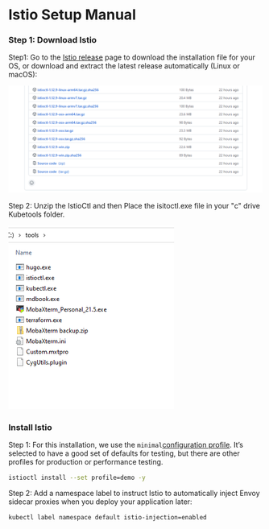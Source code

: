# Istio Setup Manual

### Step 1: Download Istio <a href="#download" id="download"></a>

Step1: Go to the [Istio release](https://github.com/istio/istio/releases/tag/1.13.3) page to download the installation file for your OS, or download and extract the latest release automatically (Linux or macOS):

![](<../.gitbook/assets/image (5).png>)

Step 2: Unzip the IstioCtl and then Place the isitoctl.exe file in your "c" drive Kubetools folder.

![](<../.gitbook/assets/image (4).png>)

### Install Istio <a href="#install" id="install"></a>

Step 1: For this installation, we use the `minimal`[configuration profile](https://istio.io/latest/docs/setup/additional-setup/config-profiles/). It’s selected to have a good set of defaults for testing, but there are other profiles for production or performance testing.

```bash
istioctl install --set profile=demo -y
```

Step 2: Add a namespace label to instruct Istio to automatically inject Envoy sidecar proxies when you deploy your application later:

```bash
kubectl label namespace default istio-injection=enabled
```
